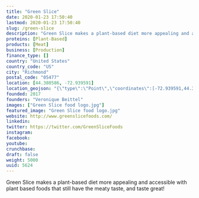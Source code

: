 ```yaml
---
title: "Green Slice"
date: 2020-01-23 17:50:40
lastmod: 2020-01-23 17:50:40
slug: /green-slice
description: "Green Slice makes a plant-based diet more appealing and accessible with plant based foods that still have the meaty taste, and taste great!"
proteins: [Plant-Based]
products: [Meat]
business: [Production]
finance_type: []
country: "United States"
country_code: "US"
city: "Richmond"
postal_code: "05477"
location: [44.380586, -72.939591]
location_geojson: "{\"type\":\"Point\",\"coordinates\":[-72.939591,44.380586]}"
founded: 2017
founders: "Veronique Beittel"
images: ["Green Slice food logo.jpg"]
featured_image: "Green Slice food logo.jpg"
website: http://www.greenslicefoods.com/
linkedin: 
twitter: https://twitter.com/GreenSliceFoods
instagram: 
facebook: 
youtube: 
crunchbase: 
draft: false
weight: 5000
uuid: 5624
---
```

Green Slice makes a plant-based diet more appealing and accessible with plant based foods that still have the meaty taste, and taste great!
